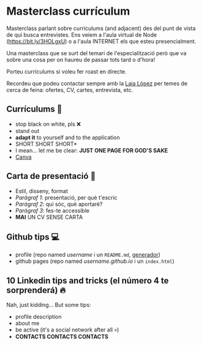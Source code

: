 # Masterclass currículum

Masterclass parlant sobre currículums (and adjacent) des del punt de vista de qui busca entrevistes. Ens veiem a l'aula virtual de Node (https://bit.ly/3HOLgxU) o a l'aula INTERNET els que esteu presencialment.

Una masterclass que se surt del temari de l'especialització però que va sobre una cosa per on haureu de passar tots tard o d'hora!

Porteu currículums si voleu fer roast en directe.

Recordeu que podeu contactar sempre amb la [Laia López](mailto:laia.lopez@ext.barcelonactiva.cat) per temes de cerca de feina: ofertes, CV, cartes, entrevista, etc.

## Currículums 📄

- stop black on white, pls ❌
- stand out
- **adapt it** to yourself and to the application
- SHORT SHORT SHORT*
- I mean... let me be clear: **JUST ONE PAGE FOR GOD'S SAKE**
- [Canva](http://www.canva.com)

## Carta de presentació 💌

- Estil, disseny, format
- *Paràgraf 1*: presentació, per què t'escric
- *Paràgraf 2*: qui sóc, què aportaré?
- *Paràgraf 3*: fes-te accessible
- **MAI** UN CV SENSE CARTA

## Github tips 💻

- profile (repo named *username* i un `README.md`, [generador](https://rahuldkjain.github.io/gh-profile-readme-generator/))
- github pages (repo named *username.github.io* i un `index.html`)


## 10 Linkedin tips and tricks (el número 4 te sorprenderá) 🔥

Nah, just kidding... But some tips:

- profile description
- about me
- be active (it's a social network after all 💀)
- **CONTACTS CONTACTS CONTACTS**